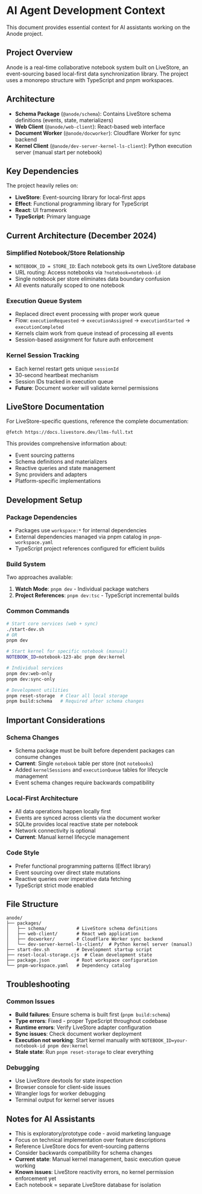 # AI Agent Development Context

This document provides essential context for AI assistants working on the Anode project.

## Project Overview

Anode is a real-time collaborative notebook system built on LiveStore, an event-sourcing based local-first data synchronization library. The project uses a monorepo structure with TypeScript and pnpm workspaces.

## Architecture

- **Schema Package** (`@anode/schema`): Contains LiveStore schema definitions (events, state, materializers)
- **Web Client** (`@anode/web-client`): React-based web interface
- **Document Worker** (`@anode/docworker`): Cloudflare Worker for sync backend
- **Kernel Client** (`@anode/dev-server-kernel-ls-client`): Python execution server (manual start per notebook)

## Key Dependencies

The project heavily relies on:
- **LiveStore**: Event-sourcing library for local-first apps
- **Effect**: Functional programming library for TypeScript
- **React**: UI framework
- **TypeScript**: Primary language

## Current Architecture (December 2024)

### **Simplified Notebook/Store Relationship**
- `NOTEBOOK_ID = STORE_ID`: Each notebook gets its own LiveStore database
- URL routing: Access notebooks via `?notebook=notebook-id`
- Single notebook per store eliminates data boundary confusion
- All events naturally scoped to one notebook

### **Execution Queue System**
- Replaced direct event processing with proper work queue
- Flow: `executionRequested` → `executionAssigned` → `executionStarted` → `executionCompleted`
- Kernels claim work from queue instead of processing all events
- Session-based assignment for future auth enforcement

### **Kernel Session Tracking**
- Each kernel restart gets unique `sessionId`
- 30-second heartbeat mechanism
- Session IDs tracked in execution queue
- **Future**: Document worker will validate kernel permissions

## LiveStore Documentation

For LiveStore-specific questions, reference the complete documentation:
```
@fetch https://docs.livestore.dev/llms-full.txt
```

This provides comprehensive information about:
- Event sourcing patterns
- Schema definitions and materializers
- Reactive queries and state management
- Sync providers and adapters
- Platform-specific implementations

## Development Setup

### Package Dependencies
- Packages use `workspace:*` for internal dependencies
- External dependencies managed via pnpm catalog in `pnpm-workspace.yaml`
- TypeScript project references configured for efficient builds

### Build System
Two approaches available:
1. **Watch Mode**: `pnpm dev` - Individual package watchers
2. **Project References**: `pnpm dev:tsc` - TypeScript incremental builds

### Common Commands
```bash
# Start core services (web + sync)
./start-dev.sh
# OR
pnpm dev

# Start kernel for specific notebook (manual)
NOTEBOOK_ID=notebook-123-abc pnpm dev:kernel

# Individual services
pnpm dev:web-only
pnpm dev:sync-only

# Development utilities
pnpm reset-storage  # Clear all local storage
pnpm build:schema   # Required after schema changes
```

## Important Considerations

### Schema Changes
- Schema package must be built before dependent packages can consume changes
- **Current**: Single `notebook` table per store (not `notebooks`)
- Added `kernelSessions` and `executionQueue` tables for lifecycle management
- Event schema changes require backwards compatibility

### Local-First Architecture
- All data operations happen locally first
- Events are synced across clients via the document worker
- SQLite provides local reactive state per notebook
- Network connectivity is optional
- **Current**: Manual kernel lifecycle management

### Code Style
- Prefer functional programming patterns (Effect library)
- Event sourcing over direct state mutations
- Reactive queries over imperative data fetching
- TypeScript strict mode enabled

## File Structure
```
anode/
├── packages/
│   ├── schema/           # LiveStore schema definitions
│   ├── web-client/       # React web application  
│   ├── docworker/        # Cloudflare Worker sync backend
│   └── dev-server-kernel-ls-client/  # Python kernel server (manual)
├── start-dev.sh          # Development startup script
├── reset-local-storage.cjs  # Clean development state
├── package.json          # Root workspace configuration
└── pnpm-workspace.yaml   # Dependency catalog
```

## Troubleshooting

### Common Issues
- **Build failures**: Ensure schema is built first (`pnpm build:schema`)
- **Type errors**: Fixed - proper TypeScript throughout codebase
- **Runtime errors**: Verify LiveStore adapter configuration
- **Sync issues**: Check document worker deployment
- **Execution not working**: Start kernel manually with `NOTEBOOK_ID=your-notebook-id pnpm dev:kernel`
- **Stale state**: Run `pnpm reset-storage` to clear everything

### Debugging
- Use LiveStore devtools for state inspection
- Browser console for client-side issues
- Wrangler logs for worker debugging
- Terminal output for kernel server issues

## Notes for AI Assistants

- This is exploratory/prototype code - avoid marketing language
- Focus on technical implementation over feature descriptions
- Reference LiveStore docs for event-sourcing patterns
- Consider backwards compatibility for schema changes
- **Current state**: Manual kernel management, basic execution queue working
- **Known issues**: LiveStore reactivity errors, no kernel permission enforcement yet
- Each notebook = separate LiveStore database for isolation